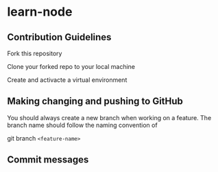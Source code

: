 # learn-node
## Contribution Guidelines
Fork this repository

Clone your forked repo to your local machine

Create and activacte a virtual environment

## Making changing and pushing to GitHub
You should always create a new branch when working on a feature.
The branch name should follow the naming convention of

git branch `<feature-name>`

## Commit messages


